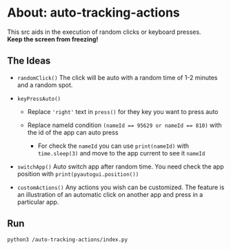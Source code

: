 # About: auto-tracking-actions
This src aids in the execution of random clicks or keyboard presses. <br>
<b>Keep the screen from freezing!</b>

## The Ideas
- `randomClick()` The click will be auto with a random time of 1-2 minutes and a random spot.

- `keyPressAuto()` 
    - Replace `'right'` text in `press()` for they key you want to press auto

    - Replace nameId condition `(nameId == 95629 or nameId == 810)` with the id of the app can auto press

        - For check the `nameId` you can use `print(nameId)` with `time.sleep(3)` and move to the app current to see it `nameId`

- `switchApp()` Auto switch app after random time. You need check the app position with `print(pyautogui.position())`

- `customActions()` Any actions you wish can be customized. The feature is an illustration of an automatic click on another app and press in a particular app.

## Run
```
python3 /auto-tracking-actions/index.py
```
